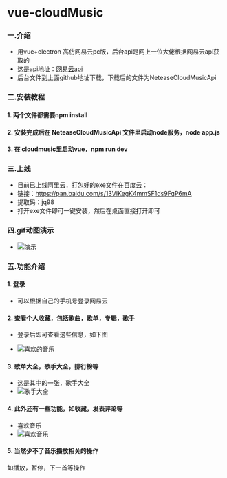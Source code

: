 # vue-cloudMusic

### 一.介绍

 - 用vue+electron 高仿网易云pc版，后台api是网上一位大佬根据网易云api获取的
 - 这是api地址：[网易云api](https://binaryify.github.io/NeteaseCloudMusicApi/#/)
 - 后台文件到上面github地址下载，下载后的文件为NeteaseCloudMusicApi

### 二.安装教程

#### 1. 两个文件都需要npm install
#### 2. 安装完成后在 NeteaseCloudMusicApi 文件里启动node服务，node app.js
#### 3. 在 cloudmusic里启动vue，npm run dev

### 三.上线

 - 目前已上线阿里云，打包好的exe文件在百度云：
 - 链接：https://pan.baidu.com/s/13VIKegK4mmSF1ds9FqP6mA
 - 提取码：jq98 
 - 打开exe文件即可一键安装，然后在桌面直接打开即可

### 四.gif动图演示
- ![演示](https://github.com/qianduanzhou/cloudmusic/blob/master/cloudmusic/static/cloudmusic.gif "cloudmusic.gif")


### 五.功能介绍

#### 1. 登录
 - 可以根据自己的手机号登录网易云
#### 2. 查看个人收藏，包括歌曲，歌单，专辑，歌手
 - 登录后即可查看这些信息，如下图

- ![喜欢的音乐](https://images.gitee.com/uploads/images/2019/0512/232011_f1cef960_2295938.png "喜欢.PNG")
#### 3. 歌单大全，歌手大全，排行榜等
- 这是其中的一张，歌手大全
- ![歌手大全](https://images.gitee.com/uploads/images/2019/0512/233839_a38b8e4e_2295938.png "歌手大全.PNG")
#### 4. 此外还有一些功能，如收藏，发表评论等
- 喜欢音乐
- ![喜欢音乐](https://images.gitee.com/uploads/images/2019/0512/234204_38974649_2295938.png "喜欢音乐.PNG")
#### 5. 当然少不了音乐播放相关的操作
如播放，暂停，下一首等操作
